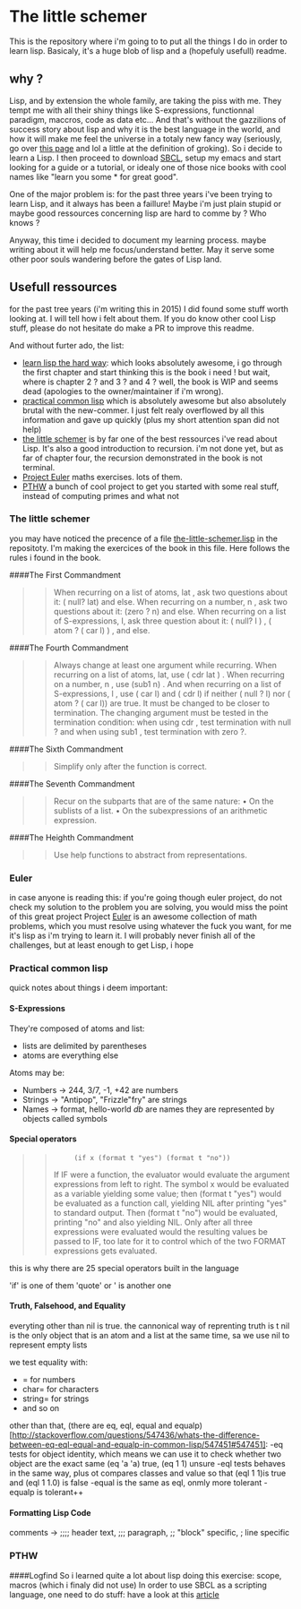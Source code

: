 # The little schemer

This is the repository where i'm going to to put all the things I do in order to learn lisp.
Basicaly, it's a huge blob of lisp and a (hopefuly usefull) readme.

## why ?
Lisp, and by extension the whole family, are taking the piss with me. They tempt me with all
their shiny things like S-expressions, functionnal paradigm, maccros, code as data etc...
And that's without the gazzilions of success story about lisp and why it is the best language
in the world, and how it will make me feel the universe in a totaly new fancy way
(seriously, go over [this page](http://learnlispthehardway.org/book/1-0-0-overview/) and lol a
little at the definition of groking). So i decide to learn a Lisp. I then proceed to
download [SBCL](http://www.sbcl.org/), setup my emacs and start looking for a guide or a
tutorial, or idealy one of those nice books with cool names like "learn you some * for great good".

One of the major problem is: for the past three years i've been trying to learn Lisp, and it
always has been a faillure! Maybe i'm just plain stupid or maybe good ressources concerning lisp are hard to comme by ? Who knows ?

Anyway, this time i decided to document my learning process. maybe writing about it will help me focus/understand better.
May it serve some other poor souls wandering before the gates of Lisp land.

## Usefull ressources
for the past tree years (i'm writing this in 2015) I did found some stuff worth looking at. I will
tell how i felt about them. If you do know other cool Lisp stuff, please do not hesitate do make a PR to
improve this readme.

And without furter ado, the list:
- [learn lisp the hard way](http://learnlispthehardway.org/): which looks absolutely awesome, i go through the
first chapter and start thinking this is the book i need ! but wait, where is chapter 2 ? and 3 ? and 4 ? well,
the book is WIP and seems dead (apologies to the owner/maintainer if i'm wrong). 
- [practical common lisp](http://www.gigamonkeys.com/book/) which is absolutely awesome but also absolutely brutal
with the new-commer. I just felt realy overflowed by all this information and gave up quickly
(plus my short attention span did not help)
- [the little schemer](http://kysmykseka.net/koti/wizardry/Programming/Lisp/Scheme/The%20Little%20Schemer%204th%20Ed.pdf)
is by far one of the best ressources i've read about Lisp. It's also a good introduction to recursion.
i'm not done yet, but as far of chapter four, the recursion demonstrated in the book is not terminal.
- [Project Euler](https://projecteuler.net/about)
maths exercises. lots of them.
- [PTHW](http://projectsthehardway.com/)
a bunch of cool project to get you started with some real stuff, instead of computing primes and what not


### The little schemer
you may have noticed the precence of a file
[the-little-schemer.lisp](https://github.com/Arkeopix/the-little-schemer/blob/master/the-little-schemer.lisp) in the repositoty. I'm making the exercices of the book in this file. Here follows the rules i found in the book.

####The First Commandment 

>>When recurring on a list of atoms, lat , ask two questions
>>about it: ( null? lat) and else.
>>When recurring on a number, n , ask two questions about
>>it: (zero ? n) and else.
>>When recurring on a list of S-expressions, l, ask three
>>question about it: ( null? l ) , ( atom ? ( car l) ) , and else.

####The Fourth Commandment
>>Always change at least one argument while recurring.
>>When recurring on a list of atoms, lat, use ( cdr lat ) . When
>>recurring on a number, n , use (sub1 n) . And when recurring on a list of S-expressions, l , use ( car l) and ( cdr l) if
>>neither ( null ? l) nor ( atom ? ( car l)) are true.
>>It must be changed to be closer to termination. The changing argument must be tested in the termination condition:
>>when using cdr , test termination with null ? and
>>when using sub1 , test termination with zero ?.

####The Sixth Commandment
>>Simplify only after the function is correct.

####The Seventh Commandment
>>Recur on the subparts that are of the same nature:
>>• On the sublists of a list.
>>• On the subexpressions of an arithmetic expression.

####The Heighth Commandment
>>Use help functions to abstract from representations.

### Euler
in case anyone is reading this: if you're going though euler project, do not check my solution to the problem
you are solving, you would miss the point of this great project
Project [Euler](https://projecteuler.net/about) is an awesome collection of math problems, which you must resolve
using whatever the fuck you want, for me it's lisp as i'm trying to learn it.
I will probably never finish all of the challenges, but at least enough to get Lisp, i hope

### Practical common lisp
quick notes about things i deem important:

#### S-Expressions
They're composed of atoms and list:
- lists are delimited by parentheses
- atoms are everything else

Atoms may be:
- Numbers -> 244, 3/7, -1, +42 are numbers
- Strings -> "Antipop", "Frizzle\"fry" are strings
- Names -> format, hello-world *db* are names they are represented by objects called symbols

#### Special operators
>>          (if x (format t "yes") (format t "no"))
>>If IF were a function, the evaluator would evaluate the argument expressions from left to right.
>>The symbol x would be evaluated as a variable yielding some value; then (format t "yes")
>>would be evaluated as a function call, yielding NIL after printing "yes" to standard output. Then
>>(format t "no") would be evaluated, printing "no" and also yielding NIL. Only after all three expressions
>>were evaluated would the resulting values be passed to IF, too late for it to control which of the two
>>FORMAT expressions gets evaluated.

this is why there are 25 special operators built in the language

'if' is one of them
'quote' or ' is another one

#### Truth, Falsehood, and Equality
everyting other than nil is true. the cannonical way of reprenting truth is t
nil is the only object that is an atom and a list at the same time, sa we use nil to represent empty lists

we test equality with:
- = for numbers
- char= for characters
- string= for strings
- and so on

other than that, (there are eq, eql, equal and equalp)[http://stackoverflow.com/questions/547436/whats-the-difference-between-eq-eql-equal-and-equalp-in-common-lisp/547451#547451]:
-eq tests for object identity, which means we can use it to check whether two object are the exact same (eq 'a 'a) true, (eq 1 1) unsure
-eql tests behaves in the same way, plus ot compares classes and value so that (eql 1 1)is true and (eql 1 1.0) is false
-equal is the same as eql, onmly more tolerant
-equalp is tolerant++

#### Formatting Lisp Code
comments -> ;;;; header text, ;;; paragraph, ;; "block" specific, ; line specific

### PTHW

####Logfind
So i learned quite a lot about lisp doing this exercise: scope, macros (which i finaly did not use)
In order to use SBCL as a scripting language, one need to do stuff:
have a look at this [article](http://www.xhbml.com/archives/42)
